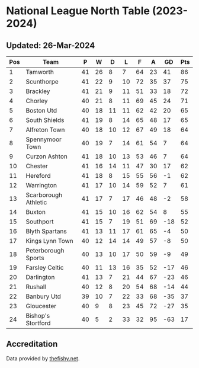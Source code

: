 # National League North Table (2023-2024)
## Updated: 26-Mar-2024

| Pos | Team | P | W | D | L | F | A | GD | Pts |
| --- | --- | --- | --- | --- | --- | --- | --- | --- | --- |
| 1 | Tamworth | 41 | 26 | 8 | 7 | 64 | 23 | 41 | 86 |
| 2 | Scunthorpe | 41 | 22 | 9 | 10 | 72 | 35 | 37 | 75 |
| 3 | Brackley | 41 | 21 | 9 | 11 | 51 | 33 | 18 | 72 |
| 4 | Chorley | 40 | 21 | 8 | 11 | 69 | 45 | 24 | 71 |
| 5 | Boston Utd | 40 | 18 | 11 | 11 | 62 | 42 | 20 | 65 |
| 6 | South Shields | 41 | 19 | 8 | 14 | 65 | 48 | 17 | 65 |
| 7 | Alfreton Town | 40 | 18 | 10 | 12 | 67 | 49 | 18 | 64 |
| 8 | Spennymoor Town | 40 | 19 | 7 | 14 | 61 | 54 | 7 | 64 |
| 9 | Curzon Ashton | 41 | 18 | 10 | 13 | 53 | 46 | 7 | 64 |
| 10 | Chester | 41 | 16 | 14 | 11 | 47 | 30 | 17 | 62 |
| 11 | Hereford | 41 | 18 | 8 | 15 | 55 | 56 | -1 | 62 |
| 12 | Warrington | 41 | 17 | 10 | 14 | 59 | 52 | 7 | 61 |
| 13 | Scarborough Athletic | 41 | 17 | 7 | 17 | 46 | 48 | -2 | 58 |
| 14 | Buxton | 41 | 15 | 10 | 16 | 62 | 54 | 8 | 55 |
| 15 | Southport | 41 | 15 | 7 | 19 | 51 | 69 | -18 | 52 |
| 16 | Blyth Spartans | 41 | 13 | 11 | 17 | 61 | 65 | -4 | 50 |
| 17 | Kings Lynn Town | 40 | 12 | 14 | 14 | 49 | 57 | -8 | 50 |
| 18 | Peterborough Sports | 40 | 13 | 10 | 17 | 50 | 59 | -9 | 49 |
| 19 | Farsley Celtic | 40 | 11 | 13 | 16 | 35 | 52 | -17 | 46 |
| 20 | Darlington | 41 | 13 | 7 | 21 | 44 | 67 | -23 | 46 |
| 21 | Rushall | 40 | 12 | 8 | 20 | 54 | 68 | -14 | 44 |
| 22 | Banbury Utd | 39 | 10 | 7 | 22 | 33 | 68 | -35 | 37 |
| 23 | Gloucester | 40 | 9 | 8 | 23 | 45 | 72 | -27 | 35 |
| 24 | Bishop's Stortford | 40 | 5 | 2 | 33 | 32 | 95 | -63 | 17 |

## Accreditation 

Data provided by [thefishy.net](https://www.thefishy.net/).